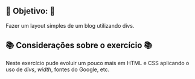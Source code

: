 ## :dart: Objetivo: :dart:

Fazer um layout simples de um blog utilizando divs.

## :books: Considerações sobre o exercício :books:

Neste exercício pude evoluir um pouco mais em HTML e CSS aplicando o uso de _divs_, _width_, fontes do Google, etc.

<img src= ''>
